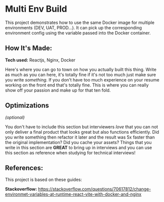# Multi Env Build

This project demonstrates how to use the same Docker image for multiple environments (DEV, UAT, PROD...). It can pick up the corresponding environment config using the variable passed into the Docker container.

## How It's Made:

**Tech used:** Reactjs, Nginx, Docker

Here's where you can go to town on how you actually built this thing. Write as much as you can here, it's totally fine if it's not too much just make sure you write _something_. If you don't have too much experience on your resume working on the front end that's totally fine. This is where you can really show off your passion and make up for that ten fold.

## Optimizations

_(optional)_

You don't have to include this section but interviewers _love_ that you can not only deliver a final product that looks great but also functions efficiently. Did you write something then refactor it later and the result was 5x faster than the original implementation? Did you cache your assets? Things that you write in this section are **GREAT** to bring up in interviews and you can use this section as reference when studying for technical interviews!

## References:

This project is based on these guides:

**Stackoverflow:** https://stackoverflow.com/questions/70617812/change-environmet-variables-at-runtime-react-vite-with-docker-and-nginx
